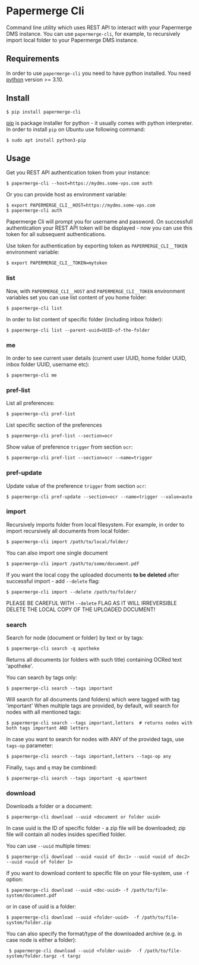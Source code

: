 # Papermerge Cli

Command line utility which uses REST API to interact with your Papermerge DMS
instance. You can use `papermerge-cli`, for example, to recursively import local folder to
your Papermerge DMS instance.

## Requirements

In order to use `papermerge-cli` you need to have python installed.
You need [python](https://www.python.org/) version >= 3.10.

## Install

    $ pip install papermerge-cli

[pip](https://pypi.org/project/pip/) is package installer for python - it usually comes with python
interpreter. In order to install `pip` on Ubuntu use following command:

    $ sudo apt install python3-pip

## Usage

Get you REST API authentication token from your instance:

    $ papermerge-cli --host=https://mydms.some-vps.com auth

Or you can provide host as environment variable:

    $ export PAPERMERGE_CLI__HOST=https://mydms.some-vps.com
    $ papermerge-cli auth

Papermerge Cli will prompt you for username and password. On successfull
authentication your REST API token will be displayed - now you can use
this token for all subsequent authentications.

Use token for authentication by exporting token as `PAPERMERGE_CLI__TOKEN`
environment variable:

    $ export PAPERMERGE_CLI__TOKEN=mytoken

### list

Now, with `PAPERMERGE_CLI__HOST` and `PAPERMERGE_CLI__TOKEN` environment
variables set you can use list content of you home folder:

    $ papermerge-cli list

In order to list content of specific folder (including inbox folder):

    $ papermerge-cli list --parent-uuid=UUID-of-the-folder

### me

In order to see current user details (current user UUID, home folder UUID, inbox
folder UUID, username etc):

    $ papermerge-cli me

### pref-list

List all preferences:

    $ papermerge-cli pref-list

List specific section of the preferences

    $ papermerge-cli pref-list --section=ocr

Show value of preference `trigger` from section `ocr`:

    $ papermerge-cli pref-list --section=ocr --name=trigger

### pref-update

Update value of the preference `trigger` from section `ocr`:

    $ papermerge-cli pref-update --section=ocr --name=trigger --value=auto

### import

Recursively imports folder from local filesystem. For example, in order
to import recursively all documents from local folder:

    $ papermerge-cli import /path/to/local/folder/

You can also import one single document

    $ papermerge-cli import /path/to/some/document.pdf

If you want the local copy the uploaded documents **to be deleted** after
successful import - add `--delete` flag:

    $ papermerge-cli import --delete /path/to/folder/

PLEASE BE CAREFUL WITH `--delete` FLAG AS IT WILL IRREVERSIBLE DELETE THE LOCAL
COPY OF THE UPLOADED DOCUMENT!

### search

Search for node (document or folder) by text or by tags:

    $ papermerge-cli search -q apotheke

Returns all documents (or folders with such title) containing OCRed
text 'apotheke'.

You can search by tags only:

    $ papermerge-cli search --tags important

Will search for all documents (and folders) which were tagged with
tag 'important' When multiple tags are provided, by default, will search for
nodes with all mentioned tags:

    $ papermerge-cli search --tags important,letters  # returns nodes with both tags important AND letters

In case you want to search for nodes with ANY of the provided tags, use
`tags-op` parameter:

    $ papermerge-cli search --tags important,letters --tags-op any

Finally, `tags` and `q` may be combined:

    $ papermerge-cli search --tags important -q apartment

### download

Downloads a folder or a document:

    $ papermerge-cli download --uuid <document or folder uuid>

In case uuid is the ID of specific folder - a zip file will be downloaded; zip
file will contain all nodes insides specified folder.

You can use `--uuid` multiple times:

    $ papermerge-cli download --uuid <uuid of doc1> --uuid <uuid of doc2> --uuid <uuid of folder 1>

If you want to download content to specific file on your file-system, use `-f`
option:

    $ papermerge-cli download --uuid <doc-uuid> -f /path/to/file-system/document.pdf

or in case of uuid is a folder:

    $ papermerge-cli download --uuid <folder-uuid>  -f /path/to/file-system/folder.zip

You can also specify the format/type of the downloaded archive (e.g. in case node is either a folder):

     $ papermerge-cli download --uuid <folder-uuid>  -f /path/to/file-system/folder.targz -t targz

